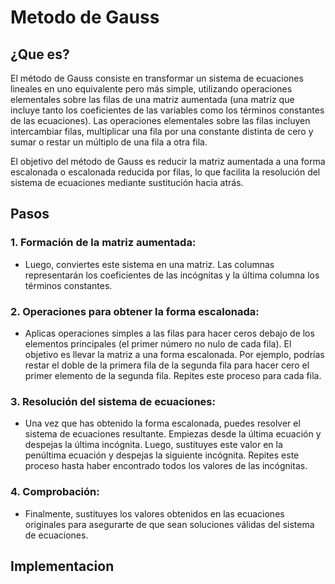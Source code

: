 # Metodo de Gauss
  ## ¿Que es?
  El método de Gauss consiste en transformar un sistema de ecuaciones lineales en uno equivalente pero más simple, utilizando 
  operaciones elementales sobre las filas de una matriz aumentada (una matriz que incluye tanto los coeficientes de las variables 
  como los términos constantes de las ecuaciones). Las operaciones elementales sobre las filas incluyen intercambiar filas, 
  multiplicar una fila por una constante distinta de cero y sumar o restar un múltiplo de una fila a otra fila.
  
  El objetivo del método de Gauss es reducir la matriz aumentada a una forma escalonada o escalonada reducida por filas, lo que 
  facilita la resolución del sistema de ecuaciones mediante sustitución hacia atrás.

## Pasos
  ### 1. Formación de la matriz aumentada: 
  - Luego, conviertes este sistema en una matriz. Las columnas representarán los coeficientes de las incógnitas y la última 
    columna los términos constantes. 
  ### 2. Operaciones para obtener la forma escalonada: 
  - Aplicas operaciones simples a las filas para hacer ceros debajo de los elementos principales (el primer número no nulo de 
    cada fila). El objetivo es llevar la matriz a una forma 
    escalonada. Por ejemplo, podrías restar el doble de la primera fila de la segunda fila para hacer cero el primer elemento 
    de la segunda fila. Repites este proceso para cada fila.
  ### 3. Resolución del sistema de ecuaciones: 
  - Una vez que has obtenido la forma escalonada, puedes resolver el sistema de ecuaciones resultante. Empiezas desde la última 
    ecuación y despejas la última incógnita. Luego, sustituyes este valor en la penúltima ecuación y despejas la siguiente incógnita. 
    Repites este proceso hasta haber encontrado todos los valores de las incógnitas.
  ### 4. Comprobación: 
  - Finalmente, sustituyes los valores obtenidos en las ecuaciones originales para asegurarte de que sean soluciones válidas del 
    sistema de ecuaciones.

## Implementacion

